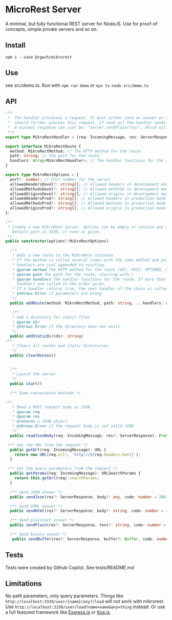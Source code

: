 # MicroRest Server

A minimal, but fully functional REST server for NodeJS.
Use for proof-of concepts, simple private servers and so on.

## Install

`npm i --save @rgwch/mikrorest`

## Use

see src/demo.ts. Run with `npm run demo` or `npx ts-node src/demo.ts`

## API

``` typescript
/**
 *  The handler processes a request. It must either send an answer or return true to indicate, the next handler 
 *  should further process this request. If none oif the handler sends a response, the conection will seem to "hang".
 *  A minimal response can just be: "server.sendPlain(res)", which will return "200,ok" with an empty body.
 **/
export type MikroRestHandler = (req: IncomingMessage, res: ServerResponse) => Promise<boolean>;

export interface MikroRestRoute {
  method: MikroRestMethod; // The HTTP method for the route
  path: string; // The path for the route
  handlers: Array<MikroRestHandler>; // The handler functions for the route
}

export type MikroRestOptions = {
  port?: number; // Port number for the server
  allowedHeadersDevel?: string[]; // Allowed headers in development mode
  allowedMethodsDevel?: string[]; // Allowed methods in development mode
  allowedOriginsDevel?: string[]; // Allowed origins in development mode
  allowedHeadersProd?: string[]; // Allowed headers in production mode
  allowedMethodsProd?: string[]; // Allowed methods in production mode
  allowedOriginsProd?: string[]; // Allowed origins in production mode
};

/**
 * Create a new MikroRest Server. Options can be empty or contain any of the above parameters.
   Default port is 3339, if none is given.
 */
public constructor(options?:MikroRestOptions)

  /**
   * Adds a new route to the MikroRest instance. 
   * If the method is called several times with the same method and path, 
   * handlers are just appended to existing.
   * @param method The HTTP method for the route (GET, POST, OPTIONS, PUT, DELETE)
   * @param path The path for the route, starting with /
   * @param handlers The handler functions for the route, If more than one handler is supplied,
     handlers are called in the order given.
   * If a handler returns true, the next handler of the chain is called, else the call is terminated
   * @throws Error if parameters are wrong
   */
  public addRoute(method: MikroRestMethod, path: string, ...handlers: Array<MikroRestHandler>)

   /**
   * Add a directory for static files
   * @param dir 
   * @throws Error if the directory does not exist
   */
  public addStaticDir(dir: string) 
/**
   * Clears all routes and static directories
   */
  public clearRoutes() 

   
  /**
   * Launch the server
   */
  public start()

  /** Some convenience methods */

/**
   * Read a POST request body as JSON
   * @param req 
   * @param res 
   * @returns a JSON object
   * @throws Error if the request body is not valid JSON
   */
  public readJsonBody(req: IncomingMessage, res?: ServerResponse): Promise<any> 

 /** Get the URL from the request */
  public getUrl(req: IncomingMessage): URL {
    return new URL(req.url!, `http://${req.headers.host}`);
  }

 /** Get the query parameters from the request */
  public getParams(req: IncomingMessage): URLSearchParams {
    return this.getUrl(req).searchParams;
  }

  /** Send JSON answer */
  public sendJson(res?: ServerResponse, body?: any, code: number = 200)

  /** Send HTML answer */
  public sendHtml(res?: ServerResponse, body?: string, code: number = 200)

  /** Send plaintext asnwer */
  public sendPlain(res?: ServerResponse, text?: string, code: number = 200)

  /** Send binary answer */
   public sendBuffer(res?: ServerResponse, buffer?: Buffer, code: number = 200, contentType: string = "application/octet-stream") 
```
  
## Tests

Tests were created by Github Copilot. See tests/README.md

## Limitations

No path parameters, only query parameters. Things like `http://localhost:3339/user/{name}/any?/load` will not work with mikrorest. Use `http://localhost:3339/user/load?name=name&any=thing` instead. 
Or use a full featured framework like [Express.js](https://expressjs.com/) or [Koa.js](https://koajs.com/#introduction).
